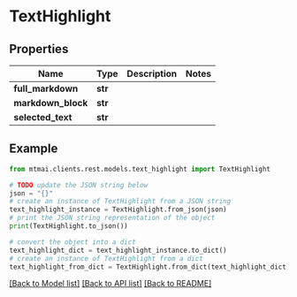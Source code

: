 # TextHighlight


## Properties

Name | Type | Description | Notes
------------ | ------------- | ------------- | -------------
**full_markdown** | **str** |  | 
**markdown_block** | **str** |  | 
**selected_text** | **str** |  | 

## Example

```python
from mtmai.clients.rest.models.text_highlight import TextHighlight

# TODO update the JSON string below
json = "{}"
# create an instance of TextHighlight from a JSON string
text_highlight_instance = TextHighlight.from_json(json)
# print the JSON string representation of the object
print(TextHighlight.to_json())

# convert the object into a dict
text_highlight_dict = text_highlight_instance.to_dict()
# create an instance of TextHighlight from a dict
text_highlight_from_dict = TextHighlight.from_dict(text_highlight_dict)
```
[[Back to Model list]](../README.md#documentation-for-models) [[Back to API list]](../README.md#documentation-for-api-endpoints) [[Back to README]](../README.md)


